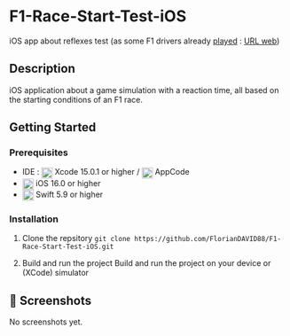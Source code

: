 # F1-Race-Start-Test-iOS
iOS app about reflexes test (as some F1 drivers already [played](https://www.youtube.com/watch?v=BhLr43elNCE) :  [URL web](https://f1-start.glitch.me/))

## Description
iOS application about a game simulation with a reaction time, all based on the starting conditions of an F1 race.

## Getting Started
### Prerequisites
- IDE : <img src="https://developer.apple.com/assets/elements/icons/xcode-12/xcode-12-96x96_2x.png" width="20" alt="" align="center"> Xcode 15.0.1 or higher / <img src="https://upload.wikimedia.org/wikipedia/commons/d/df/AppCode_Icon.png" height="20" alt="" align="center"> AppCode
- <img src="https://www.cleverfiles.com/wp-content/uploads/2022/11/ios-16-logo.png" width="20" alt="" align="center"> iOS 16.0 or higher
- <img src="https://cdn-icons-png.flaticon.com/512/732/732250.png" width="20" alt="" align="center"> Swift 5.9 or higher

### Installation
1. Clone the repsitory
```git clone https://github.com/FlorianDAVID88/F1-Race-Start-Test-iOS.git```

2. Build and run the project
Build and run the project on your device or (XCode) simulator

## 📱 Screenshots
No screenshots yet.
